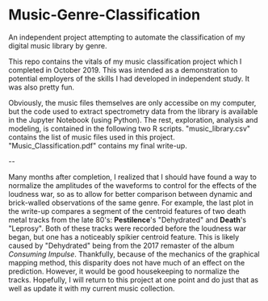 # Music-Genre-Classification
An independent project attempting to automate the classification of my digital music library by genre.


This repo contains the vitals of my music classification project which I completed in October 2019. 
This was intended as a demonstration to potential employers of the skills I had developed in independent study. It was also pretty fun.

Obviously, the music files themselves are only accessibe on my computer, but the code used to extract spectrometry data from the library is available in the Jupyter Notebook (using Python).
The rest, exploration, analysis and modeling, is contained in the following two R scripts.
"music_library.csv" contains the list of music files used in this project.
"Music_Classification.pdf" contains my final write-up.

--

Many months after completion, I realized that I should have found a way to normalize the amplitudes of the waveforms to control for the effects of the loudness war, so as to allow for better comparison between dynamic and brick-walled observations of the same genre.
For example, the last plot in the write-up compares a segment of the centroid features of two death metal tracks from the late 80's: **Pestilence**'s "Dehydrated" and **Death**'s "Leprosy".
Both of these tracks were recorded before the loudness war began, but one has a noticeably spikier centroid feature.
This is likely caused by "Dehydrated" being from the 2017 remaster of the album *Consuming Impulse*.
Thankfully, because of the mechanics of the graphical mapping method, this disparity does not have much of an effect on the prediction.
However, it would be good housekeeping to normalize the tracks.
Hopefully, I will return to this project at one point and do just that as well as update it with my current music collection.
